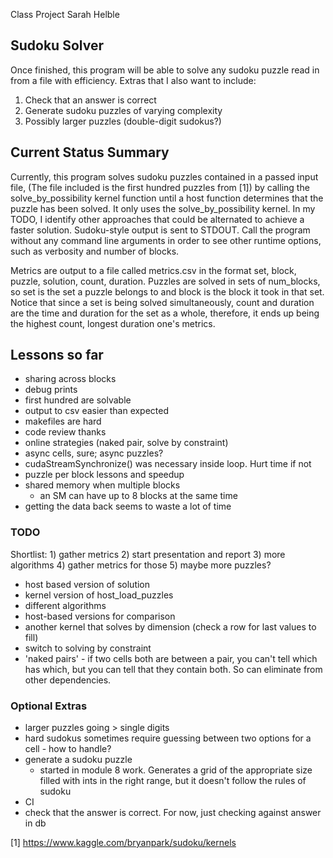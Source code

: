 Class Project
Sarah Helble

Sudoku Solver
-------------
Once finished, this program will be able to solve any sudoku puzzle read in
from a file with efficiency.
Extras that I also want to include:
1. Check that an answer is correct
2. Generate sudoku puzzles of varying complexity
3. Possibly larger puzzles (double-digit sudokus?)

Current Status Summary
----------------------
Currently, this program solves sudoku puzzles contained in a passed input file,
(The file included is the first hundred puzzles from [1]) by calling the solve_by_possibility kernel function until a host function determines that the puzzle has been solved. It only uses the solve_by_possibility kernel. In my
TODO, I identify other approaches that could be alternated to achieve a faster
solution. Sudoku-style output is sent to STDOUT. Call the program without any
command line arguments in order to see other runtime options, such as verbosity
and number of blocks.

Metrics are output to a file called metrics.csv in the format set, block, puzzle,
solution, count, duration. Puzzles are solved in sets of num_blocks, so set is
the set a puzzle belongs to and block is the block it took in that set. Notice
that since a set is being solved simultaneously, count and duration are the time
and duration for the set as a whole, therefore, it ends up being the highest count,
longest duration one's metrics.

Lessons so far
--------------
- sharing across blocks
- debug prints
- first hundred are solvable
- output to csv easier than expected
- makefiles are hard
- code review thanks
- online strategies (naked pair, solve by constraint)
- async cells, sure; async puzzles?
- cudaStreamSynchronize() was necessary inside loop. Hurt time if not
- puzzle per block lessons and speedup
- shared memory when multiple blocks
  - an SM can have up to 8 blocks at the same time
- getting the data back seems to waste a lot of time

### TODO
Shortlist:  1) gather metrics 2) start presentation and report
3) more algorithms 4) gather metrics for those 5) maybe more puzzles?

- host based version of solution
- kernel version of host_load_puzzles
- different algorithms
- host-based versions for comparison
- another kernel that solves by dimension (check a row for last values to fill)
- switch to solving by constraint
- 'naked pairs' - if two cells both are between a pair, you can't tell which
	has which, but you can tell that they contain both. So can eliminate from
	other dependencies.


### Optional Extras
- larger puzzles going > single digits
- hard sudokus sometimes require guessing between two options for a cell - how to handle?
- generate a sudoku puzzle
  - started in module 8 work. Generates a grid of the appropriate size filled with
    ints in the right range, but it doesn't follow the rules of sudoku
- CI
- check that the answer is correct. For now, just checking against answer in db

[1] https://www.kaggle.com/bryanpark/sudoku/kernels
